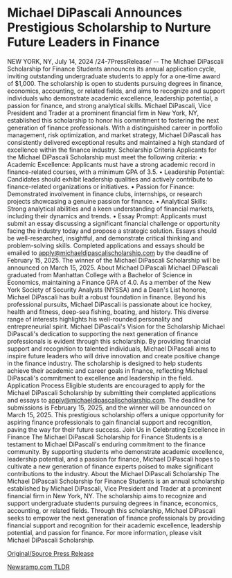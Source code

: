 # Michael DiPascali Announces Prestigious Scholarship to Nurture Future Leaders in Finance

NEW YORK, NY, July 14, 2024 /24-7PressRelease/ -- The Michael DiPascali Scholarship for Finance Students announces its annual application cycle, inviting outstanding undergraduate students to apply for a one-time award of $1,000. The scholarship is open to students pursuing degrees in finance, economics, accounting, or related fields, and aims to recognize and support individuals who demonstrate academic excellence, leadership potential, a passion for finance, and strong analytical skills.  Michael DiPascali, Vice President and Trader at a prominent financial firm in New York, NY, established this scholarship to honor his commitment to fostering the next generation of finance professionals. With a distinguished career in portfolio management, risk optimization, and market strategy, Michael DiPascali has consistently delivered exceptional results and maintained a high standard of excellence within the finance industry.  Scholarship Criteria Applicants for the Michael DiPascali Scholarship must meet the following criteria: •	Academic Excellence: Applicants must have a strong academic record in finance-related courses, with a minimum GPA of 3.5. •	Leadership Potential: Candidates should exhibit leadership qualities and actively contribute to finance-related organizations or initiatives. •	Passion for Finance: Demonstrated involvement in finance clubs, internships, or research projects showcasing a genuine passion for finance. •	Analytical Skills: Strong analytical abilities and a keen understanding of financial markets, including their dynamics and trends. •	Essay Prompt: Applicants must submit an essay discussing a significant financial challenge or opportunity facing the industry today and propose a strategic solution. Essays should be well-researched, insightful, and demonstrate critical thinking and problem-solving skills.  Completed applications and essays should be emailed to apply@michaeldipascalischolarship.com by the deadline of February 15, 2025. The winner of the Michael DiPascali Scholarship will be announced on March 15, 2025.  About Michael DiPascali Michael DiPascali graduated from Manhattan College with a Bachelor of Science in Economics, maintaining a Finance GPA of 4.0. As a member of the New York Society of Security Analysts (NYSSA) and a Dean's List honoree, Michael DiPascali has built a robust foundation in finance.  Beyond his professional pursuits, Michael DiPascali is passionate about ice hockey, health and fitness, deep-sea fishing, boating, and history. This diverse range of interests highlights his well-rounded personality and entrepreneurial spirit.  Michael DiPascali's Vision for the Scholarship Michael DiPascali's dedication to supporting the next generation of finance professionals is evident through this scholarship. By providing financial support and recognition to talented individuals, Michael DiPascali aims to inspire future leaders who will drive innovation and create positive change in the finance industry. The scholarship is designed to help students achieve their academic and career goals in finance, reflecting Michael DiPascali's commitment to excellence and leadership in the field.  Application Process Eligible students are encouraged to apply for the Michael DiPascali Scholarship by submitting their completed applications and essays to apply@michaeldipascalischolarship.com. The deadline for submissions is February 15, 2025, and the winner will be announced on March 15, 2025. This prestigious scholarship offers a unique opportunity for aspiring finance professionals to gain financial support and recognition, paving the way for their future success.  Join Us in Celebrating Excellence in Finance The Michael DiPascali Scholarship for Finance Students is a testament to Michael DiPascali's enduring commitment to the finance community. By supporting students who demonstrate academic excellence, leadership potential, and a passion for finance, Michael DiPascali hopes to cultivate a new generation of finance experts poised to make significant contributions to the industry.  About the Michael DiPascali Scholarship The Michael DiPascali Scholarship for Finance Students is an annual scholarship established by Michael DiPascali, Vice President and Trader at a prominent financial firm in New York, NY. The scholarship aims to recognize and support undergraduate students pursuing degrees in finance, economics, accounting, or related fields. Through this scholarship, Michael DiPascali seeks to empower the next generation of finance professionals by providing financial support and recognition for their academic excellence, leadership potential, and passion for finance. For more information, please visit Michael DiPascali Scholarship. 

[Original/Source Press Release](https://www.24-7pressrelease.com/press-release/512503/michael-dipascali-announces-prestigious-scholarship-to-nurture-future-leaders-in-finance) 

[Newsramp.com TLDR](https://newsramp.com/None) 